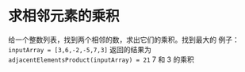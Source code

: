 # 求相邻元素的乘积

给一个整数列表，找到两个相邻的数，求出它们的乘积。找到最大的
例子：
`inputArray = [3,6,-2,-5,7,3]` 返回的结果为`adjacentElementsProduct(inputArray) = 21`
7 和 3 的乘积
